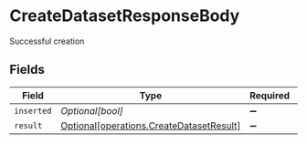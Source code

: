 # CreateDatasetResponseBody

Successful creation


## Fields

| Field                                                                                      | Type                                                                                       | Required                                                                                   | Description                                                                                |
| ------------------------------------------------------------------------------------------ | ------------------------------------------------------------------------------------------ | ------------------------------------------------------------------------------------------ | ------------------------------------------------------------------------------------------ |
| `inserted`                                                                                 | *Optional[bool]*                                                                           | :heavy_minus_sign:                                                                         | N/A                                                                                        |
| `result`                                                                                   | [Optional[operations.CreateDatasetResult]](../../models/operations/createdatasetresult.md) | :heavy_minus_sign:                                                                         | N/A                                                                                        |